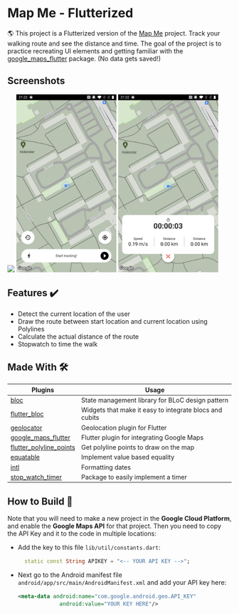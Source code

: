 # Map Me - Flutterized
:earth_americas: This project is a Flutterized version of the [Map Me] project. Track your walking route and see the distance and time. The goal of the project is to practice recreating UI elements and getting familiar with the [google_maps_flutter] package. (No data gets saved!)

## Screenshots
<p>
  <img src="https://github.com/Ashhas/Mapme/blob/main/screenshot/mapme.gif" width="225">
  <img src="https://github.com/Ashhas/Mapme/blob/main/screenshot/Screenshot_20211024-212207.jpg" width="225"> 
  <img src="https://github.com/Ashhas/Mapme/blob/main/screenshot/Screenshot_20211024-212219.jpg" width="225">
 </p>

## Features ✔️
* Detect the current location of the user
* Draw the route between start location and current location using Polylines
* Calculate the actual distance of the route
* Stopwatch to time the walk

## Made With 🛠
Plugins | Usage
------------ | -------------
[bloc](https://pub.dev/packages/bloc) | State management library for BLoC design pattern
[flutter_bloc](https://pub.dev/packages/flutter_bloc) | Widgets that make it easy to integrate blocs and cubits
[geolocator](https://pub.dev/packages/geolocator) | Geolocation plugin for Flutter
[google_maps_flutter](https://pub.dev/packages/google_maps_flutter) | Flutter plugin for integrating Google Maps
[flutter_polyline_points](https://pub.dev/packages/flutter_polyline_points) | Get polyline points to draw on the map
[equatable](https://pub.dev/packages/equatable) | Implement value based equality
[intl](https://pub.dev/packages/intl) | Formatting dates
[stop_watch_timer](https://pub.dev/packages/stop_watch_timer) | Package to easily implement a timer


## How to Build 📱

Note that you will need to make a new project in the **Google Cloud Platform**, and enable the **Google Maps API** for that project. Then you need to copy the API Key and it to the code in multiple locations: 

- Add the key to this file `lib/util/constants.dart`:
  ```dart
    static const String APIKEY = "<-- YOUR API KEY -->";
  ```
 
- Next go to the Android manifest file `android/app/src/main/AndroidManifest.xml` and add your API key here:
  ```xml
  <meta-data android:name="com.google.android.geo.API_KEY"
               android:value="YOUR KEY HERE"/>
  ```


[Map Me]:https://github.com/swaaz/Mapme
[google_maps_flutter]:https://pub.dev/packages/google_maps_flutter
